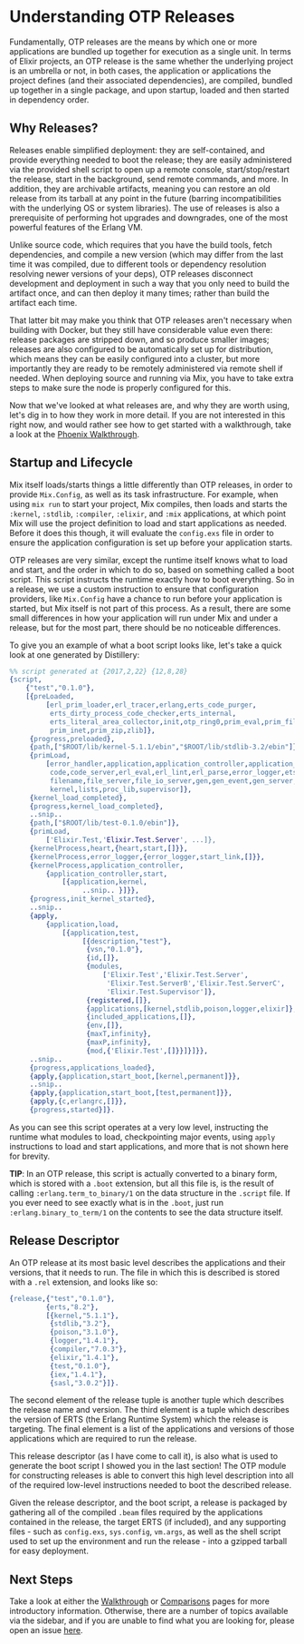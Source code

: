 # Understanding OTP Releases

Fundamentally, OTP releases are the means by which one or more applications are bundled up together
for execution as a single unit. In terms of Elixir projects, an OTP release is the same whether the
underlying project is an umbrella or not, in both cases, the application or applications the project
defines (and their associated dependencies), are compiled, bundled up together in a single package,
and upon startup, loaded and then started in dependency order.

## Why Releases?

Releases enable simplified deployment: they are self-contained, and provide everything needed to
boot the release; they are easily administered via the provided shell script to open up a remote console,
start/stop/restart the release, start in the background, send remote commands, and more. In addition,
they are archivable artifacts, meaning you can restore an old release from its tarball at any point in the
future (barring incompatibilities with the underlying OS or system libraries). The use of releases is also
a prerequisite of performing hot upgrades and downgrades, one of the most powerful features of the Erlang VM.

Unlike source code, which requires that you have the build tools, fetch dependencies, and compile a new version 
(which may differ from the last time it was compiled, due to different tools or dependency resolution resolving 
newer versions of your deps), OTP releases disconnect development and deployment in such a way that you only need 
to build the artifact once, and can then deploy it many times; rather than build the artifact each time.

That latter bit may make you think that OTP releases aren't necessary when building with Docker, but they still
have considerable value even there: release packages are stripped down, and so produce smaller images; releases
are also configured to be automatically set up for distribution, which means they can be easily configured into
a cluster, but more importantly they are ready to be remotely administered via remote shell if needed. When deploying
source and running via Mix, you have to take extra steps to make sure the node is properly configured for this.

Now that we've looked at what releases are, and why they are worth using, let's dig in to how they work in more
detail. If you are not interested in this right now, and would rather see how to get started with a walkthrough,
take a look at the [Phoenix Walkthrough](../phoenix_walkthrough.md).

## Startup and Lifecycle

Mix itself loads/starts things a little differently than OTP releases, in order to provide `Mix.Config`,
as well as its task infrastructure. For example, when using `mix run` to start your project, Mix compiles, 
then loads and starts the `:kernel`, `:stdlib`, `:compiler`, `:elixir`, and `:mix` applications, at which point 
Mix will use the project definition to load and start applications as needed. Before it does this though, it
will evaluate the `config.exs` file in order to ensure the application configuration is set up before your application
starts.

OTP releases are very similar, except the runtime itself knows what to load and start, and the order in which to
do so, based on something called a boot script. This script instructs the runtime exactly how to boot everything.
So in a release, we use a custom instruction to ensure that configuration providers, like `Mix.Config` have a chance
to run before your application is started, but Mix itself is not part of this process. As a result, there are some
small differences in how your application will run under Mix and under a release, but for the most part, there should
be no noticeable differences.

To give you an example of what a boot script looks like, let's take a quick look at one generated by Distillery:

```erlang
%% script generated at {2017,2,22} {12,8,28}
{script,
    {"test","0.1.0"},
    [{preLoaded,
         [erl_prim_loader,erl_tracer,erlang,erts_code_purger,
          erts_dirty_process_code_checker,erts_internal,
          erts_literal_area_collector,init,otp_ring0,prim_eval,prim_file,
          prim_inet,prim_zip,zlib]},
     {progress,preloaded},
     {path,["$ROOT/lib/kernel-5.1.1/ebin","$ROOT/lib/stdlib-3.2/ebin"]},
     {primLoad,
         [error_handler,application,application_controller,application_master,
          code,code_server,erl_eval,erl_lint,erl_parse,error_logger,ets,file,
          filename,file_server,file_io_server,gen,gen_event,gen_server,heart,
          kernel,lists,proc_lib,supervisor]},
     {kernel_load_completed},
     {progress,kernel_load_completed},
     ..snip..
     {path,["$ROOT/lib/test-0.1.0/ebin"]},
     {primLoad,
         ['Elixir.Test,'Elixir.Test.Server', ...]},
     {kernelProcess,heart,{heart,start,[]}},
     {kernelProcess,error_logger,{error_logger,start_link,[]}},
     {kernelProcess,application_controller,
         {application_controller,start,
             [{application,kernel,
                  ..snip.. }]}},
     {progress,init_kernel_started},
     ..snip..
     {apply,
         {application,load,
             [{application,test,
                  [{description,"test"},
                   {vsn,"0.1.0"},
                   {id,[]},
                   {modules,
                       ['Elixir.Test','Elixir.Test.Server',
                        'Elixir.Test.ServerB','Elixir.Test.ServerC',
                        'Elixir.Test.Supervisor']},
                   {registered,[]},
                   {applications,[kernel,stdlib,poison,logger,elixir]},
                   {included_applications,[]},
                   {env,[]},
                   {maxT,infinity},
                   {maxP,infinity},
                   {mod,{'Elixir.Test',[]}}]}]}},
     ..snip..
     {progress,applications_loaded},
     {apply,{application,start_boot,[kernel,permanent]}},
     ..snip..
     {apply,{application,start_boot,[test,permanent]}},
     {apply,{c,erlangrc,[]}},
     {progress,started}]}.
```

As you can see this script operates at a very low level, instructing the runtime what modules to load,
checkpointing major events, using `apply` instructions to load and start applications, and more that is
not shown here for brevity.

**TIP**: In an OTP release, this script is actually converted to a binary form, which is stored with a `.boot` extension,
but all this file is, is the result of calling `:erlang.term_to_binary/1` on the data structure in the `.script` file.
If you ever need to see exactly what is in the `.boot`, just run `:erlang.binary_to_term/1` on the contents to see the
data structure itself.

## Release Descriptor

An OTP release at its most basic level describes the applications and their versions, that it needs to run.
The file in which this is described is stored with a `.rel` extension, and looks like so:

```erlang
{release,{"test","0.1.0"},
         {erts,"8.2"},
         [{kernel,"5.1.1"},
          {stdlib,"3.2"},
          {poison,"3.1.0"},
          {logger,"1.4.1"},
          {compiler,"7.0.3"},
          {elixir,"1.4.1"},
          {test,"0.1.0"},
          {iex,"1.4.1"},
          {sasl,"3.0.2"}]}.
```

The second element of the release tuple is another tuple which describes the release name and version. The third element is a tuple which
describes the version of ERTS (the Erlang Runtime System) which the release is targeting. The final element is a list of the applications
and versions of those applications which are required to run the release.

This release descriptor (as I have come to call it), is also what is used to generate the boot script I showed you in the last section!
The OTP module for constructing releases is able to convert this high level description into all of the required low-level instructions
needed to boot the described release.

Given the release descriptor, and the boot script, a release is packaged by gathering all of the compiled `.beam` 
files required by the applications contained in the release, the target ERTS (if included), and any supporting files - 
such as `config.exs`, `sys.config`, `vm.args`, as well as the shell script used to set up the environment and run the release - 
into a gzipped tarball for easy deployment.

## Next Steps

Take a look at either the [Walkthrough](walkthrough.md) or [Comparisons](comparisons.md) pages for more
introductory information. Otherwise, there are a number of topics available via the sidebar, and if you are unable
to find what you are looking for, please open an issue [here](https://github.com/bitwalker/issues).
